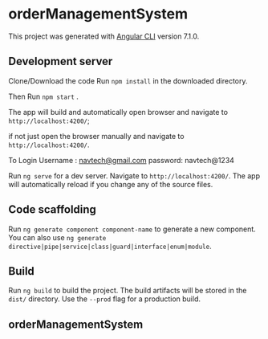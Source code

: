 # orderManagementSystem

This project was generated with [Angular CLI](https://github.com/angular/angular-cli) version 7.1.0.

## Development server

Clone/Download the code
Run `npm install` in the downloaded directory.

Then Run `npm start` .

The app will build and automatically open browser and navigate to `http://localhost:4200/`;

if not just open the browser manually and navigate to `http://localhost:4200/`.

To Login Username : navtech@gmail.com  password: navtech@1234
          

Run `ng serve` for a dev server. Navigate to `http://localhost:4200/`. The app will automatically reload if you change any of the source files.

## Code scaffolding

Run `ng generate component component-name` to generate a new component. You can also use `ng generate directive|pipe|service|class|guard|interface|enum|module`.

## Build

Run `ng build` to build the project. The build artifacts will be stored in the `dist/` directory. Use the `--prod` flag for a production build.


## orderManagementSystem 

